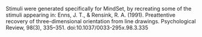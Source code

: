 Stimuli were generated specifically for MindSet, by recreating some of the stimuli appearing in: 
Enns, J. T., & Rensink, R. A. (1991). Preattentive recovery of three-dimensional orientation from line drawings. Psychological Review, 98(3), 335–351. doi:10.1037/0033-295x.98.3.335 